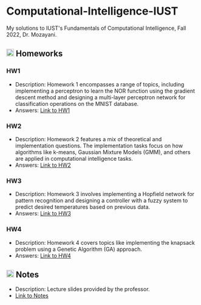 # Computational-Intelligence-IUST
My solutions to IUST's Fundamentals of Computational Intelligence, Fall 2022, Dr. Mozayani.

## <img width="20" height="20" src="https://img.icons8.com/ios/50/41b883/homework.png" alt="homework"/> Homeworks
### HW1 
- Description: Homework 1 encompasses a range of topics, including implementing a perceptron to learn the NOR function using the gradient descent method and designing a multi-layer perceptron network for classification operations on the MNIST database.
- Answers: [Link to HW1](https://github.com/lelnazrezaeel/Computational-Intelligence-IUST/tree/main/Homeworks/HW1)

### HW2
- Description: Homework 2 features a mix of theoretical and implementation questions. The implementation tasks focus on how algorithms like k-means, Gaussian Mixture Models (GMM), and others are applied in computational intelligence tasks.
- Answers: [Link to HW2](https://github.com/lelnazrezaeel/Computational-Intelligence-IUST/tree/main/Homeworks/HW2)

### HW3 
- Description: Homework 3 involves implementing a Hopfield network for pattern recognition and designing a controller with a fuzzy system to predict desired temperatures based on previous data.
- Answers: [Link to HW3](https://github.com/lelnazrezaeel/Computational-Intelligence-IUST/tree/main/Homeworks/HW3)

### HW4
- Description: Homework 4 covers topics like implementing the knapsack problem using a Genetic Algorithm (GA) approach.
- Answers: [Link to HW4](https://github.com/lelnazrezaeel/Computational-Intelligence-IUST/tree/main/Homeworks/HW4)

## <img width="20" height="20" src="https://img.icons8.com/external-smashingstocks-mixed-smashing-stocks/68/41b883/external-Notes-work-from-home-smashingstocks-mixed-smashing-stocks-2.png" alt="Notes"/> Notes
- Description: Lecture slides provided by the professor.
- [Link to Notes](https://github.com/lelnazrezaeel/Computational-Intelligence-IUST/tree/main/Notes)
